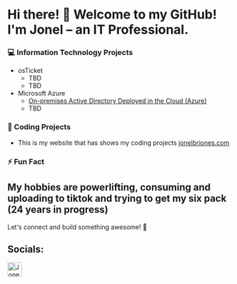 # Hi there! 👋  Welcome to my GitHub! I'm Jonel – an IT Professional.   

### 💻 Information Technology Projects
<ul>
  <li>
    osTicket
    <ul>
      <li>TBD</li>
      <li>TBD</li>
    </ul>
  </li>
  <li>
    Microsoft Azure
   <ul>
      <li><a href="https://github.com/JonelBriones/configure-active-directory">
        On-premises Active Directory Deployed in the Cloud (Azure)
      </a></li>
      <li>TBD</li>
   </ul>
  </li>

</ul>

### 🚀 Coding Projects
-  This is my website that has shows my coding projects <a href="https://jonelbriones.com/" rel="nofollow" target="_blank">jonelbriones.com</a>

### ⚡ Fun Fact  
My hobbies are powerlifting, consuming and uploading to tiktok and trying to get my six pack (24 years in progress)
---
Let's connect and build something awesome! 🚀  


## **Socials:**
<a href="https://www.linkedin.com/in/jonel-briones-64bb8521b" rel="nofollow" target="_blank"><img align="left" alt="Jonel | LinkedIn" width="32px" src="https://user-images.githubusercontent.com/90445143/230379438-6243006a-2981-4e90-9968-457c9f20e026.png" style="max-width: 100%;"></a>



